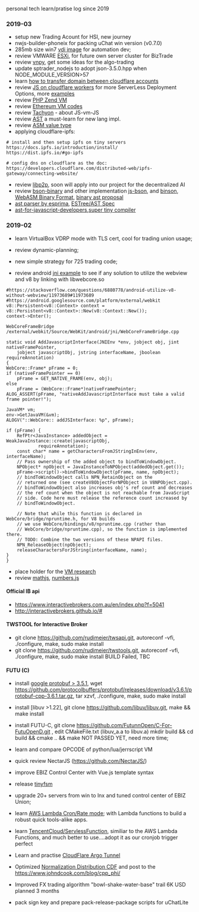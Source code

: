 personal tech learn/pratise log since 2019

### 2019-03

* setup new Trading Acount for HSI, new journey
* nwjs-builder-phoneix for packing uChat win version (v0.7.0)
* 285mb size win7 [vdi image](https://github.com/wanjochan/PartnerNET.Software/blob/master/win7_000_d.7z?raw=true) for automation dev;
* review VMWARE [ESXi](https://www.vmware.com/products/esxi-and-esx.html), for future own server cluster for BizTrade
* review [vnpy](https://github.com/vnpy/vnpy), get some ideas for the algo-trading
* update sptrader_nodejs to adopt json-3.5.0.hpp when NODE_MODULE_VERSION>57
* learn [how to transfer domain between cloudflare accounts](https://support.cloudflare.com/hc/en-us/articles/204615358-How-to-move-domains-between-Cloudflare-accounts)
* review [JS on cloudflare workers](https://cloudflareworkers.com/) for more ServerLess Deployment Options, more [examples](https://developers.cloudflare.com/workers/writing-workers/blog-posts/)
* review [PHP Zend VM](http://joshuais.me/php-zend-vm/)
* review [Ethereum VM codes](https://ethervm.io)
* review [Tachyon](https://github.com/Tachyon-Team/Tachyon.git) - about JS-vm-JS
* review [AST](https://en.wikipedia.org/wiki/Abstract_syntax_tree) a must-learn for new lang impl.
* review [ASM value type](http://asmjs.org/spec/latest/#value-types)
* applying cloudflare-ipfs:
```
# install and then setup ipfs on tiny servers
https://docs.ipfs.io/introduction/install/
https://dist.ipfs.io/#go-ipfs

# config dns on cloudflare as the doc:
https://developers.cloudflare.com/distributed-web/ipfs-gateway/connecting-website/
```
* review [libp2p](https://libp2p.io/implementations/), soon will apply into our project for the decentralized AI
* review [bson-binary](https://github.com/mongodb/js-bson/blob/master/lib/binary.js) and other implementation [js-bson](https://github.com/muhmi/javascript-bson/blob/master/lib/bson.js), and [binson](https://github.com/alialavia/binson), [WebASM Binary Format](http://webassembly.github.io/spec/core/binary/index.html), [binary ast proposal](https://github.com/tc39/proposal-binary-ast/blob/master/README.md)
* [ast parser by esprima](http://esprima.org/demo/parse.html#), [ESTree/AST Spec](https://github.com/estree/estree)
* [ast-for-javascript-developers](https://itnext.io/ast-for-javascript-developers-3e79aeb08343),[super tiny compiler](https://github.com/jamiebuilds/the-super-tiny-compiler)


### 2019-02

* learn VirtualBox VDRP mode with TLS cert, cool for trading union usage;
* review dynamic-planning;
* new simple strategy for 725 trading code;

* review android [jni example](https://github.com/googlesamples/android-ndk/blob/master/hello-jniCallback/app/src/main/cpp/hello-jnicallback.c) to see if any solution to utilize the webview and v8 by linking with libwebcore.so
```
#https://stackoverflow.com/questions/6880778/android-utilize-v8-without-webview/11973689#11973689
#https://android.googlesource.com/platform/external/webkit
v8::Persistent<v8::Context> context = v8::Persistent<v8::Context>::New(v8::Context::New());
context->Enter();
```
```
WebCoreFrameBridge
/external/webkit/Source/WebKit/android/jni/WebCoreFrameBridge.cpp

static void AddJavascriptInterface(JNIEnv *env, jobject obj, jint nativeFramePointer,
    jobject javascriptObj, jstring interfaceName, jboolean requireAnnotation)
{
WebCore::Frame* pFrame = 0;
if (nativeFramePointer == 0)
    pFrame = GET_NATIVE_FRAME(env, obj);
else
    pFrame = (WebCore::Frame*)nativeFramePointer;
ALOG_ASSERT(pFrame, "nativeAddJavascriptInterface must take a valid frame pointer!");

JavaVM* vm;
env->GetJavaVM(&vm);
ALOGV("::WebCore:: addJSInterface: %p", pFrame);

if (pFrame) {
    RefPtr<JavaInstance> addedObject = WeakJavaInstance::create(javascriptObj,
            requireAnnotation);
    const char* name = getCharactersFromJStringInEnv(env, interfaceName);
    // Pass ownership of the added object to bindToWindowObject.
    NPObject* npObject = JavaInstanceToNPObject(addedObject.get());
    pFrame->script()->bindToWindowObject(pFrame, name, npObject);
    // bindToWindowObject calls NPN_RetainObject on the
    // returned one (see createV8ObjectForNPObject in V8NPObject.cpp).
    // bindToWindowObject also increases obj's ref count and decreases
    // the ref count when the object is not reachable from JavaScript
    // side. Code here must release the reference count increased by
    // bindToWindowObject.

    // Note that while this function is declared in WebCore/bridge/npruntime.h, for V8 builds
    // we use WebCore/bindings/v8/npruntime.cpp (rather than
    // WebCore/bridge/npruntime.cpp), so the function is implemented there.
    // TODO: Combine the two versions of these NPAPI files.
    NPN_ReleaseObject(npObject);
    releaseCharactersForJString(interfaceName, name);
}
}
```

* place holder for the [VM research](https://docs.google.com/document/d/1udOtqnWSzmhLBCRVEOQCUs_Kj3b81Y_YIDZW8laNbz8/edit)
* review [mathjs](http://mathjs.org/download.html), [numbers.js](https://github.com/numbers/numbers.js)

#### Official IB api

* https://www.interactivebrokers.com.au/en/index.php?f=5041
* http://interactivebrokers.github.io/#

#### TWSTOOL for Interactive Broker

* git clone https://github.com/rudimeier/twsapi.git, autoreconf -vfi, ./configure, make, sudo make install
* git clone https://github.com/rudimeier/twstools.git, autoreconf -vfi, ./configure, make, sudo make install
BUILD Failed, TBC

#### FUTU (C)
* install [google protobuf > 3.5.1](https://github.com/protocolbuffers/protobuf/releases), wget https://github.com/protocolbuffers/protobuf/releases/download/v3.6.1/protobuf-cpp-3.6.1.tar.gz, tar xzvf, ./configure, make, sudo make install
* install [libuv >1.22], git clone https://github.com/libuv/libuv.git, make && make install
* install FUTU-C, git clone https://github.com/FutunnOpen/C-For-FutuOpenD.git , edit CMakeFile.txt (libuv_a.a to libuv.a) mkdir build && cd build && cmake .. && make
NOT PASSED YET, need more time;

* learn and compare OPCODE of python/lua/jerrscript VM
* quick review NectarJS (https://github.com/NectarJS/)
* improve EBIZ Control Center with Vue.js template syntax
* release [tinyfsm](https://github.com/wanjochan/tinyfsm)
* upgrade 20+ servers from win to lnx and tuned control center of EBIZ Union;
* learn [AWS Lambda Cron/Rate mode](https://docs.aws.amazon.com/lambda/latest/dg/tutorial-scheduled-events-schedule-expressions.html); with Lambda functions to build a robust quick tools-alike apps.
* learn [TencentCloud/ServlessFunction](https://console.cloud.tencent.com/scf/list), similiar to the AWS Lambda Functions, and much better to use....adopt it as our cronjob trigger perfect
* Learn and practise [CloudFlare Argo Tunnel](https://www.cloudflare.com/en-au/products/argo-tunnel/)
* Optimized [Normalization Distribution CDF](https://github.com/wanjochan/mini_js_warehouse/blob/master/BlackScholesMerton.js) and post to the https://www.johndcook.com/blog/cpp_phi/
* Improved FX trading algorithm "bowl-shake-water-base" trail 6K USD planned 3 months
* pack sign key and prepare pack-release-package scripts for uChatLite
